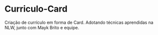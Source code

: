 # Curriculo-Card
Criação de currículo em forma de Card. Adotando técnicas aprendidas na NLW, junto com Mayk Brito e equipe.

